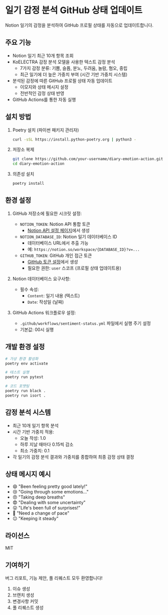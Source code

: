 # 일기 감정 분석 GitHub 상태 업데이트

Notion 일기의 감정을 분석하여 GitHub 프로필 상태를 자동으로 업데이트합니다.

## 주요 기능

- Notion 일기 최근 10개 항목 조회
- KoELECTRA 감정 분석 모델을 사용한 텍스트 감정 분석
  - 7가지 감정 분류: 기쁨, 슬픔, 분노, 두려움, 놀람, 혐오, 중립
  - 최근 일기에 더 높은 가중치 부여 (시간 기반 가중치 시스템)
- 분석된 감정에 따른 GitHub 프로필 상태 자동 업데이트
  - 이모지와 상태 메시지 설정
  - 전반적인 감정 상태 반영
- GitHub Actions를 통한 자동 실행

## 설치 방법

1. Poetry 설치 (파이썬 패키지 관리자)
   ```bash
   curl -sSL https://install.python-poetry.org | python3 -
   ```

2. 저장소 복제
   ```bash
   git clone https://github.com/your-username/diary-emotion-action.git
   cd diary-emotion-action
   ```

3. 의존성 설치
   ```bash
   poetry install
   ```

## 환경 설정

1. GitHub 저장소에 필요한 시크릿 설정:
   - `NOTION_TOKEN`: Notion API 통합 토큰
     - [Notion API 설정 페이지](https://www.notion.so/my-integrations)에서 생성
   - `NOTION_DATABASE_ID`: Notion 일기 데이터베이스 ID
     - 데이터베이스 URL에서 추출 가능
     - 예: `https://notion.so/workspace/{DATABASE_ID}?v=...`
   - `GITHUB_TOKEN`: GitHub 개인 접근 토큰
     - [GitHub 토큰 설정](https://github.com/settings/tokens)에서 생성
     - 필요한 권한: `user` 스코프 (프로필 상태 업데이트용)

2. Notion 데이터베이스 요구사항:
   - 필수 속성:
     - `Content`: 일기 내용 (텍스트)
     - `Date`: 작성일 (날짜)

3. GitHub Actions 워크플로우 설정:
   - `.github/workflows/sentiment-status.yml` 파일에서 실행 주기 설정
   - 기본값: 00시 실행

## 개발 환경 설정

```bash
# 가상 환경 활성화
poetry env activate

# 테스트 실행
poetry run pytest

# 코드 포맷팅
poetry run black .
poetry run isort .
```

## 감정 분석 시스템

- 최근 10개 일기 항목 분석
- 시간 기반 가중치 적용:
  - 오늘 작성: 1.0
  - 하루 지날 때마다 0.15씩 감소
  - 최소 가중치: 0.1
- 각 일기의 감정 분석 결과와 가중치를 종합하여 최종 감정 상태 결정

## 상태 메시지 예시

- 😄 "Been feeling pretty good lately!"
- 😢 "Going through some emotions..."
- 😠 "Taking deep breaths"
- 😨 "Dealing with some uncertainty"
- 😲 "Life's been full of surprises!"
- 🤢 "Need a change of pace"
- 😐 "Keeping it steady"

## 라이선스

MIT

## 기여하기

버그 리포트, 기능 제안, 풀 리퀘스트 모두 환영합니다!

1. 이슈 생성
2. 브랜치 생성
3. 변경사항 커밋
4. 풀 리퀘스트 생성 
